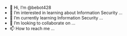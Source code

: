 - 👋 Hi, I’m @bebot428
- 👀 I’m interested in learning about Information Security ...
- 🌱 I’m currently learning Information Security ...
- 💞️ I’m looking to collaborate on ...
- 📫 How to reach me ...

<!---
bebot428/bebot428 is a ✨ special ✨ repository because its `README.md` (this file) appears on your GitHub profile.
You can click the Preview link to take a look at your changes.
--->

